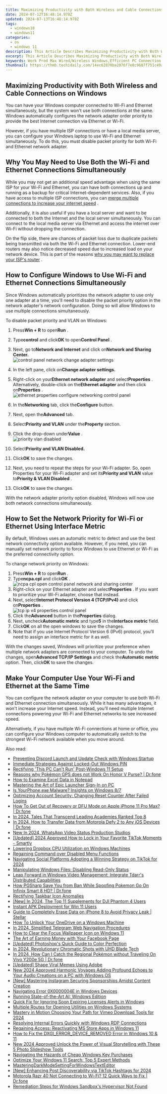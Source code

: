 ```yaml
---
title: Maximizing Productivity with Both Wireless and Cable Connections on Windows
date: 2024-07-12T16:48:14.978Z
updated: 2024-07-13T16:48:14.978Z
tags:
  - windows10
  - windows11
categories:
  - os
  - windows 11
description: This Article Describes Maximizing Productivity with Both Wireless and Cable Connections on Windows
excerpt: This Article Describes Maximizing Productivity with Both Wireless and Cable Connections on Windows
keywords: Work Prod Max Wired/Wireless Windows,Efficient PC Connection Tech,Optimize Productivity Systems,Balance Wireless Cables Connections,Enhance PC Connectivity Methods,Effective Data Transfer Solutions,Streamline Network Integration Windows
thumbnail: https://thmb.techidaily.com/14ec62870ba2076f7e8c9687f751c49a66df2b130718dc75492a59a5c4cfcb22.jpg
---
```


## Maximizing Productivity with Both Wireless and Cable Connections on Windows

 You can have your Windows computer connected to Wi-Fi and Ethernet simultaneously, but the system won't use both connections at the same. Windows automatically configures the network adapter order priority to provide the best Internet connection via Ethernet or Wi-Fi.

 However, if you have multiple ISP connections or have a local media server, you can configure your Windows laptop to use Wi-Fi and Ethernet simultaneously. To do this, you must disable packet priority for both Wi-Fi and Ethernet network adapter.

## Why You May Need to Use Both the Wi-Fi and Ethernet Connections Simultaneously

 While you may not get an additional speed advantage when using the same ISP for your Wi-Fi and Ethernet, you can have both connections up and running as a backup for critical Internet-dependent services. Also, if you have access to multiple ISP connections, you can [merge multiple connections to increase your internet speed](https://www.makeuseof.com/how-to-merge-internet-connections/) .

 Additionally, it is also useful if you have a local server and want to be connected to both the Internet and the local server simultaneously. You can connect to the local media server via Ethernet and access the internet over Wi-Fi without dropping the connection.

 On the flip side, there are chances of packet loss due to duplicate packets being transmitted via both the Wi-Fi and Ethernet connection. Lower-end routers may also notice decreased speed due to increased load on your network device. This is part of the reasons [why you may want to replace your ISP's router](http://www.makeuseof.com/tag/reasons-replace-isp-router/) .

## How to Configure Windows to Use Wi-Fi and Ethernet Connections Simultaneously

 Since Windows automatically prioritizes the network adapter to use only one adapter at a time, you'll need to disable the packet priority option in the network adapter's network configuration. Doing so will allow Windows to use multiple connections simultaneously.

To disable packet priority and VLAN on Windows:

1. Press**Win + R** to open**Run** .
2. Type**control** and click**OK** to open**Control Panel** .
3. Next, go to**Network and Internet** and click on**Network and Sharing Center.**  
![control panel network change adapter settings](https://static1.makeuseofimages.com/wordpress/wp-content/uploads/2023/02/control-panel-network-change-adapter-settings.jpg)
4. In the left pane, click on**Change adapter settings.**
5. Right-click on your**Ethernet network adapter** and select**Properties** . Alternatively, double-click on the**Ethernet adapter** and then click on**Properties** .  
![ethernet properties configure networking control panel](https://static1.makeuseofimages.com/wordpress/wp-content/uploads/2023/02/ethernet-properties-configure-networking-control-panel.jpg)

1. In the**Networking** tab, click the**Configure** button.
2. Next, open the**Advanced** tab.
3. Select**Priority and VLAN** under the**Property** section.
4. Click the drop-down under**Value** .  
![priority vlan disabled](https://static1.makeuseofimages.com/wordpress/wp-content/uploads/2023/02/priority-vlan-disabled.jpg)
5. Select**Priority and VLAN Disabled.**
6. Click**OK** to save the changes.
7. Next, you need to repeat the steps for your Wi-Fi adapter. So, open Properties for your Wi-Fi adapter and set its**Priority and VLAN** value to**Priority & VLAN Disabled** .
8. Click**OK** to save the changes.

 With the network adapter priority option disabled, Windows will now use both network connections simultaneously.

## How to Set the Network Priority for Wi-Fi or Ethernet Using Interface Metric

 By default, Windows uses an automatic metric to detect and use the best network connectivity option available. However, if you need, you can manually set network priority to force Windows to use Ethernet or Wi-Fi as the preferred connectivity option.

To change network priority on Windows:

1. Press**Win + R** to open**Run** .
2. Type**ncpa.cpl** and click**OK** .  
![ncpa cpl open control panel network and sharing center](https://static1.makeuseofimages.com/wordpress/wp-content/uploads/2023/02/ncpa-cpl.jpg)
3. Right-click on your Ethernet adapter and select**Properties** . If you want to prioritize your Wi-Fi adapter, choose that instead.
4. Next, select**Internet Protocol Version 4 (TCP/IPv4)** and click on**Properties** .  
![tcp ip v4 properties control panel](https://static1.makeuseofimages.com/wordpress/wp-content/uploads/2023/02/tcp-ip-v4-properties-control-panel.jpg)
5. Click the**Advanced** button in the**Properties** dialog.
6. Next, uncheck**Automatic metric** and type**5** in the**Interface metric** field.
7. Click**OK** on all the open windows to save the changes.
8. Note that if you use Internet Protocol Version 6 (IPv6) protocol, you’ll need to assign an interface metric for it as well.

 With the changes saved, Windows will prioritize your preference when multiple network adapters are connected to your computer. To undo the changes, open**Advanced TCP/IP Settings** and check the**Automatic** **metric** option. Then, click**OK** to save the changes.

## Make Your Computer Use Your Wi-Fi and Ethernet at the Same Time

 You can configure the network adapter on your computer to use both Wi-Fi and Ethernet connection simultaneously. While it has many advantages, it won't increase your Internet speed. Instead, you’ll need multiple Internet connections powering your Wi-Fi and Ethernet networks to see increased speed.

 Alternatively, if you have multiple Wi-Fi connections at home or office, you can configure your Windows computer to automatically switch to the strongest Wi-Fi network available when you move around.


<ins class="adsbygoogle"
     style="display:block"
     data-ad-format="autorelaxed"
     data-ad-client="ca-pub-7571918770474297"
     data-ad-slot="1223367746"></ins>



<ins class="adsbygoogle"
     style="display:block"
     data-ad-client="ca-pub-7571918770474297"
     data-ad-slot="8358498916"
     data-ad-format="auto"
     data-full-width-responsive="true"></ins>



<span class="atpl-alsoreadstyle">Also read:</span>
<div><ul>
<li><a href="https://win11-tips.techidaily.com/preventing-discord-launch-and-update-check-with-windows-startup/"><u>Preventing Discord Launch and Update Check with Windows Startup</u></a></li>
<li><a href="https://win11-tips.techidaily.com/immediate-strategies-against-locked-out-windows-pin/"><u>Immediate Strategies Against Locked-Out Windows PIN</u></a></li>
<li><a href="https://win11-tips.techidaily.com/rectifying-this-pc-cant-run-post-windows-11-setup/"><u>Rectifying 'This PC Can't Run' Post-Windows 11 Setup</u></a></li>
<li><a href="https://pokemon-go-android.techidaily.com/reasons-why-pokemon-gps-does-not-work-on-honor-v-purse-drfone-by-drfone-virtual-android/"><u>Reasons why Pokémon GPS does not Work On Honor V Purse? | Dr.fone</u></a></li>
<li><a href="https://win11-tips.techidaily.com/how-to-examine-excel-data-in-notepad/"><u>How to Examine Excel Data in Notepad</u></a></li>
<li><a href="https://win11-tips.techidaily.com/mastering-the-art-of-epic-launcher-sign-in-on-pc/"><u>Mastering the Art of Epic Launcher Sign-In on PC</u></a></li>
<li><a href="https://win11-tips.techidaily.com/is-yourphoneexe-malware-insights-on-windows-87/"><u>Is YourPhone.exe Malware? Insights on Windows 8/7</u></a></li>
<li><a href="https://win11-tips.techidaily.com/optimizing-account-security-changing-reset-counter-after-failed-logins/"><u>Optimizing Account Security: Changing Reset Counter After Failed Logins</u></a></li>
<li><a href="https://techidaily.com/how-to-get-out-of-recovery-or-dfu-mode-on-apple-iphone-11-pro-max-drfone-by-drfone-ios-system-repair-ios-system-repair/"><u>How To Get Out of Recovery or DFU Mode on Apple iPhone 11 Pro Max? | Dr.fone</u></a></li>
<li><a href="https://some-skills.techidaily.com/in-2024-tales-that-transcend-leading-academies-ranked-top-8/"><u>In 2024, Tales That Transcend  Leading Academies Ranked Top 8</u></a></li>
<li><a href="https://android-transfer.techidaily.com/in-2024-how-to-transfer-data-from-motorola-defy-2-to-any-ios-devices-drfone-by-drfone-transfer-from-android-transfer-from-android/"><u>In 2024, How to Transfer Data from Motorola Defy 2 to Any iOS Devices | Dr.fone</u></a></li>
<li><a href="https://ai-driven-video-production.techidaily.com/new-in-2024-whatsapp-video-status-production-studios/"><u>New In 2024, WhatsApp Video Status Production Studios</u></a></li>
<li><a href="https://tiktok-clips.techidaily.com/updated-2024-approved-how-to-lock-in-your-favorite-tiktok-moments-smartly/"><u>[Updated] 2024 Approved  How to Lock in Your Favorite TikTok Moments - Smartly</u></a></li>
<li><a href="https://win11-tips.techidaily.com/lowering-dropbox-cpu-utilization-on-windows-machines/"><u>Lowering Dropbox CPU Utilization on Windows Machines</u></a></li>
<li><a href="https://win11-tips.techidaily.com/regaining-command-over-disabled-menu-functions/"><u>Regaining Command over Disabled Menu Functions</u></a></li>
<li><a href="https://tiktok-video-recordings.techidaily.com/navigating-social-platforms-adopting-a-winning-strategy-on-tiktok-for-2024/"><u>Navigating Social Platforms  Adopting a Winning Strategy on TikTok for 2024</u></a></li>
<li><a href="https://win11-tips.techidaily.com/manipulating-windows-files-disabling-read-only-status/"><u>Manipulating Windows Files: Disabling Read-Only Status</u></a></li>
<li><a href="https://win11-tips.techidaily.com/leap-forward-in-windows-video-management-integrate-tdarrs-distributed-capabilities/"><u>Leap Forward in Windows Video Management: Integrate Tdarr's Distributed Capabilities</u></a></li>
<li><a href="https://android-pokemon-go.techidaily.com/how-pgsharp-save-you-from-ban-while-spoofing-pokemon-go-on-infinix-smart-8-hd-drfone-by-drfone-virtual-android/"><u>How PGSharp Save You from Ban While Spoofing Pokemon Go On Infinix Smart 8 HD? | Dr.fone</u></a></li>
<li><a href="https://win11-tips.techidaily.com/rectifying-taskbar-icon-anomalies/"><u>Rectifying Taskbar Icon Anomalies</u></a></li>
<li><a href="https://fox-cloud.techidaily.com/new-in-2024-the-top-11-supplements-for-dji-phantom-4-users/"><u>[New] In 2024, The Top 11 Supplements for DJI Phantom 4 Users</u></a></li>
<li><a href="https://win11-tips.techidaily.com/instant-apk-deployment-for-win-11-users/"><u>Instant APK Deployment for Win 11 Users</u></a></li>
<li><a href="https://phone-solutions.techidaily.com/guide-to-completely-erase-data-on-iphone-8-to-avoid-privacy-leak-stellar-by-stellar-data-recovery-ios-iphone-data-recovery/"><u>Guide to Completely Erase Data on iPhone 8 to Avoid Privacy Leak | Stellar</u></a></li>
<li><a href="https://win11-tips.techidaily.com/how-to-unlock-your-onedrive-on-a-windows-machine/"><u>How To Unlock Your OneDrive on a Windows Machine</u></a></li>
<li><a href="https://some-skills.techidaily.com/in-2024-simplified-telegram-web-navigation-procedures/"><u>In 2024, Simplified Telegram Web Navigation Procedures</u></a></li>
<li><a href="https://win11-tips.techidaily.com/how-to-clear-the-focus-wallpaper-icon-on-windows-11/"><u>How to Clear the Focus Wallpaper Icon on Windows 11</u></a></li>
<li><a href="https://facebook-video-content.techidaily.com/the-art-of-earning-money-with-your-facebook-page/"><u>The Art of Earning Money with Your Facebook Page</u></a></li>
<li><a href="https://extra-guidance.techidaily.com/updated-photoshops-quick-guide-to-color-perfection/"><u>[Updated] Photoshop's Quick Guide to Color Perfection</u></a></li>
<li><a href="https://extra-guidance.techidaily.com/in-2024-revolutionary-chromatic-shots-with-uhd-blade-tech/"><u>In 2024, Revolutionary Chromatic Shots with UHD Blade Tech</u></a></li>
<li><a href="https://change-location.techidaily.com/in-2024-how-can-i-catch-the-regional-pokemon-without-traveling-on-vivo-y200e-5g-drfone-by-drfone-virtual-android/"><u>In 2024, How Can I Catch the Regional Pokémon without Traveling On Vivo Y200e 5G | Dr.fone</u></a></li>
<li><a href="https://extra-approaches.techidaily.com/updated-shape-viral-memes-using-adobe/"><u>[Updated] Shape Viral Memes Using Adobe</u></a></li>
<li><a href="https://voice-adjusting.techidaily.com/new-2024-approved-harmonic-voyages-adding-profound-echoes-to-your-audio-creations-on-a-pc-with-windows-os/"><u>New 2024 Approved Harmonic Voyages Adding Profound Echoes to Your Audio Creations on a PC with Windows OS</u></a></li>
<li><a href="https://instagram-video-recordings.techidaily.com/new-mastering-instagram-securing-sponsorships-amidst-content-creation/"><u>[New] Mastering Instagram  Securing Sponsorships Amidst Content Creation</u></a></li>
<li><a href="https://win11-tips.techidaily.com/navigating-error-0x0000004e-in-windows-devices/"><u>Navigating Error 0X0000004E in Windows Devices</u></a></li>
<li><a href="https://win11-tips.techidaily.com/running-state-of-the-art-ai-windows-edition/"><u>Running State-of-the-Art AI: Windows Edition</u></a></li>
<li><a href="https://win11-tips.techidaily.com/quick-fix-for-ignoring-soon-expiring-licenses-alerts-in-windows/"><u>Quick Fix for Ignoring Soon Expiring Licenses Alerts in Windows</u></a></li>
<li><a href="https://win11-tips.techidaily.com/multiple-routes-for-opening-utilities-on-windows-systems/"><u>Multiple Routes for Opening Utilities on Windows Systems</u></a></li>
<li><a href="https://vimeo-videos.techidaily.com/mastery-in-motion-choosing-your-path-for-vimeo-download-tools-for-2024/"><u>Mastery in Motion  Choosing Your Path for Vimeo Download Tools for 2024</u></a></li>
<li><a href="https://win11-tips.techidaily.com/resolving-internal-errors-quickly-with-windows-rdp-connections/"><u>Resolving Internal Errors Quickly with Windows RDP Connections</u></a></li>
<li><a href="https://win11-tips.techidaily.com/regaining-access-reactivating-ms-store-apps-in-windows-11/"><u>Regaining Access: Reactivating MS Store Apps in Windows 11</u></a></li>
<li><a href="https://win11-tips.techidaily.com/how-to-fix-the-dxgierrordeviceremoved-error-in-windows-10-and-11/"><u>How to Fix the DXGI_ERROR_DEVICE_REMOVED Error in Windows 10 & 11</u></a></li>
<li><a href="https://video-creation-software.techidaily.com/new-2024-approved-unlock-the-power-of-visual-storytelling-with-these-5-photo-slideshow-tools/"><u>New 2024 Approved Unlock the Power of Visual Storytelling with These 5 Photo Slideshow Tools</u></a></li>
<li><a href="https://win11-tips.techidaily.com/navigating-the-hazards-of-cheap-windows-key-purchases/"><u>Navigating the Hazards of Cheap Windows Key Purchases</u></a></li>
<li><a href="https://win11-tips.techidaily.com/optimize-your-windows-11-search-top-5-expert-methods/"><u>Optimize Your Windows 11 Search: Top 5 Expert Methods</u></a></li>
<li><a href="https://win11-tips.techidaily.com/masteringdarkmodesettingforwindowstexteditor/"><u>MasteringDarkModeSettingForWindowsTextEditor</u></a></li>
<li><a href="https://tiktok-video-recordings.techidaily.com/new-enhancing-post-discoverability-via-tiktok-hashtags-for-2024/"><u>[New] Enhancing Post Discoverability via TikTok Hashtags for 2024</u></a></li>
<li><a href="https://fix-guide.techidaily.com/motorola-razr-40-not-connecting-to-wi-fi-12-quick-ways-to-fix-drfone-by-drfone-fix-android-problems-fix-android-problems/"><u>Motorola Razr 40 Not Connecting to Wi-Fi? 12 Quick Ways to Fix | Dr.fone</u></a></li>
<li><a href="https://win11-tips.techidaily.com/remediation-steps-for-windows-sandboxs-hypervisor-not-found/"><u>Remediation Steps for Windows Sandbox's Hypervisor Not Found</u></a></li>
</ul></div>
